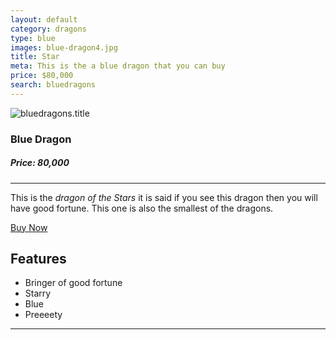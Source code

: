 ```yaml
---
layout: default
category: dragons
type: blue
images: blue-dragon4.jpg
title: Star
meta: This is the a blue dragon that you can buy
price: $80,000
search: bluedragons
---
```


<img class="img-flex individual" src="{{site.baseurl}}/images/blue-dragon4.jpg" alt="bluedragons.title">

### Blue Dragon
##### Price: 80,000

---

This is the *dragon of the Stars* it is said if you see this dragon then you will have good fortune. This one is also the smallest of the dragons.

<a class="btn2" href="{{site.baseurl}}/cart/"> Buy Now</a>

## Features

- Bringer of good fortune
- Starry
- Blue
- Preeeety

<hr>
